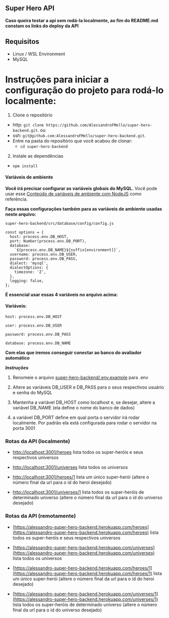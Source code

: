 ## Super Hero API

**Caso queira testar a api sem rodá-la localmente, ao fim do README.md constam os links do deploy da API** 

## Requisitos
* Linux / WSL Environment
* MySQL

# Instruções para iniciar a configuração do projeto para rodá-lo localmente:

1. Clone o repositório
  * http: `git clone https://github.com/AlessandroFMello/super-hero-backend.git`.
  ou
  * ssh: `git@github.com:AlessandroFMello/super-hero-backend.git`.
  * Entre na pasta do repositório que você acabou de clonar:
    * `cd super-hero-backend`

2. Instale as dependências
  * `npm install`


#### Variáveis de ambiente

**Você irá precisar configurar as variáveis globais do MySQL.** Você pode usar esse [Conteúdo de variáveis de ambiente com NodeJS](https://blog.rocketseat.com.br/variaveis-ambiente-nodejs/) como referência.

**Faça essas configurações também para as variáveis de ambiente usadas neste arquivo:**

`super-hero-backend/src/database/config/config.js`

```
const options = {
  host: process.env.DB_HOST,
  port: Number(process.env.DB_PORT),
  database:
    `${process.env.DB_NAME}${suffix[environment]}`,
  username: process.env.DB_USER,
  password: process.env.DB_PASS,
  dialect: 'mysql',
  dialectOptions: {
    timezone: 'Z',
  },
  logging: false,
};

```

**É essencial usar essas 4 variáveis no arquivo acima:**

#### Variáveis:

`host: process.env.DB_HOST`

`user: process.env.DB_USER`

`password: process.env.DB_PASS`

`database: process.env.DB_NAME`

**Com elas que iremos conseguir conectar ao banco do avaliador automático**

***Instruções***
1. Renomeie o arquivo [super-hero-backend/.env.example](super-hero-backend/.env.example) para .env

2. Altere as variáveis DB_USER e DB_PASS para o seus respectivos usuário e senha do MySQL

3. Mantenha a variável DB_HOST como localhost e, se desejar, altere a variável DB_NAME (ela define o nome do banco de dados)

4. a variável DB_PORT define em qual porta o servidor irá rodar localmente. Por padrão ela está configurada para rodar o servidor na porta 3001

### Rotas da API (localmente)

* [http://localhost:3001/heroes](http://localhost:3001/heroes) lista todos os super-heróis e seus respectivos universos

* [http://localhost:3001/universes](http://localhost:3001/universes) lista todos os universos

* [http://localhost:3001/heroes/1](http://localhost:3001/heroes/1) lista um único super-herói (altere o número final da url para o id do heroi desejado)

* [http://localhost:3001/universes/1](http://localhost:3001/universes/1) lista todos os super-heróis de determinado universo (altere o número final da url para o id do universo desejado)

### Rotas da API (remotamente)

* [https://alessandro-super-hero-backend.herokuapp.com/heroes](https://alessandro-super-hero-backend.herokuapp.com/heroes) lista todos os super-heróis e seus respectivos universos

* [https://alessandro-super-hero-backend.herokuapp.com/universes](https://alessandro-super-hero-backend.herokuapp.com/universes) lista todos os universos

* [https://alessandro-super-hero-backend.herokuapp.com/heroes/1](https://alessandro-super-hero-backend.herokuapp.com/heroes/1) lista um único super-herói (altere o número final da url para o id do heroi desejado)

* [https://alessandro-super-hero-backend.herokuapp.com/universes/1](https://alessandro-super-hero-backend.herokuapp.com/universes/1) lista todos os super-heróis de determinado universo (altere o número final da url para o id do universo desejado)
